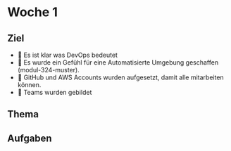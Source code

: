 # Woche 1

## Ziel

- :dart: Es ist klar was DevOps bedeutet
- :dart: Es wurde ein Gefühl für eine Automatisierte Umgebung geschaffen
  (modul-324-muster).
- :dart: GitHub und AWS Accounts wurden aufgesetzt, damit alle mitarbeiten
  können.
- :dart: Teams wurden gebildet

## Thema

<Slide name="devops" />

## Aufgaben

<DocCardList />
